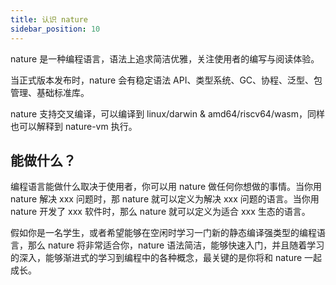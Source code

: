 ```yaml
---
title: 认识 nature
sidebar_position: 10
---
```


nature 是一种编程语言，语法上追求简洁优雅，关注使用者的编写与阅读体验。

当正式版本发布时，nature 会有稳定语法 API、类型系统、GC、协程、泛型、包管理、基础标准库。

nature 支持交叉编译，可以编译到 linux/darwin & amd64/riscv64/wasm，同样也可以解释到 nature-vm 执行。

## 能做什么？

编程语言能做什么取决于使用者，你可以用 nature 做任何你想做的事情。当你用 nature 解决 xxx 问题时，那 nature 就可以定义为解决 xxx 问题的语言。当你用 nature 开发了 xxx 软件时，那么 nature 就可以定义为适合 xxx 生态的语言。

假如你是一名学生，或者希望能够在空闲时学习一门新的静态编译强类型的编程语言，那么 nature 将非常适合你，nature 语法简洁，能够快速入门，并且随着学习的深入，能够渐进式的学习到编程中的各种概念，最关键的是你将和 nature 一起成长。
